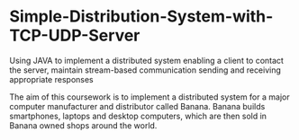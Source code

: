 # Simple-Distribution-System-with-TCP-UDP-Server
Using JAVA to implement a distributed system enabling a client to contact the server, maintain stream-based communication sending and receiving appropriate responses

The aim of this coursework is to implement a distributed system for a major computer manufacturer and distributor called Banana. Banana builds smartphones, laptops and desktop computers, which are then sold in Banana owned shops around the world.
